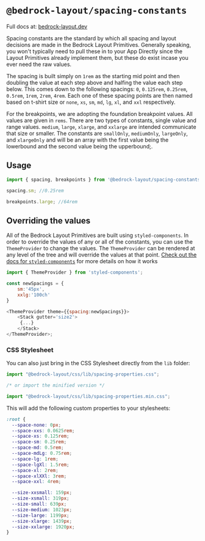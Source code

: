 # `@bedrock-layout/spacing-constants`

Full docs at: [bedrock-layout.dev](https://bedrock-layout.dev/)

Spacing constants are the standard by which all spacing and layout decisions are made in the Bedrock Layout Primitives. Generally speaking, you won't typically need to pull these in to your App Directly since the Layout Primitives already implement them, but these do exist incase you ever need the raw values.

The spacing is built simply on `1rem` as the starting mid point and then doubling the value at each step above and halfing the value each step below. This comes down to the following spacings: `0`, `0.125rem`, `0.25rem`, `0.5rem`, `1rem`, `2rem`, `4rem`. Each one of these spacing points are then named based on t-shirt size or `none`, `xs`, `sm`, `md`, `lg`, `xl`, and `xxl` respectively.

For the breakpoints, we are adopting the foundation breakpoint values. All values are given in `rems`. There are two types of constants, single value and range values. `medium`, `large`, `xlarge`, and `xxlarge` are intended communicate that size or smaller. The constants are `smallOnly`, `mediumOnly`, `largeOnly`, and `xlargeOnly` and will be an array with the first value being the lowerbound and the second value being the upperbound;.

## Usage

```javascript
import { spacing, breakpoints } from '@bedrock-layout/spacing-constants';

spacing.sm; //0.25rem

breakpoints.large; //64rem
```

## Overriding the values

All of the Bedrock Layout Primitives are built using `styled-components`. In order to override the values of any or all of the constants, you can use the `ThemeProvider` to change the values. The `ThemeProvider` can be rendered at any level of the tree and will override the values at that point. [Check out the docs for `styled-components`](https://styled-components.com/docs/advanced#theming) for more details on how it works

```javascript
import { ThemeProvider } from 'styled-components';

const newSpacings = {
    sm:'45px',
    xxlg:'100ch'
}

<ThemeProvider theme={{spacing:newSpacings}}>
    <Stack gutter='size2'>
     {...}
    </Stack>
</ThemeProvider>;
```

### CSS Stylesheet

You can also just bring in the CSS Stylesheet directly from the `lib` folder:

```javascript
import "@bedrock-layout/css/lib/spacing-properties.css";

/* or import the minified version */

import "@bedrock-layout/css/lib/spacing-properties.min.css";
```

This will add the following custom properties to your stylesheets:

```css
:root {
  --space-none: 0px;
  --space-xxs: 0.0625rem;
  --space-xs: 0.125rem;
  --space-sm: 0.25rem;
  --space-md: 0.5rem;
  --space-mdLg: 0.75rem;
  --space-lg: 1rem;
  --space-lgXl: 1.5rem;
  --space-xl: 2rem;
  --space-xlXXl: 3rem;
  --space-xxl: 4rem;

  --size-xxsmall: 159px;
  --size-xsmall: 319px;
  --size-small: 639px;
  --size-medium: 1023px;
  --size-large: 1199px;
  --size-xlarge: 1439px;
  --size-xxlarge: 1920px;
}
```
